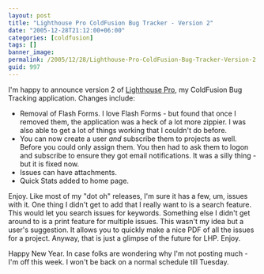 ```yaml
---
layout: post
title: "Lighthouse Pro ColdFusion Bug Tracker - Version 2"
date: "2005-12-28T21:12:00+06:00"
categories: [coldfusion]
tags: []
banner_image: 
permalink: /2005/12/28/Lighthouse-Pro-ColdFusion-Bug-Tracker-Version-2
guid: 997
---
```


I'm happy to announce version 2 of <a href="http://ray.camdenfamily.com/projects/lhp">Lighthouse Pro</a>, my ColdFusion Bug Tracking application. Changes include:

<ul>
<li>Removal of Flash Forms. I love Flash Forms - but found that once I removed them, the application was a heck of a lot more zippier. I was also able to get a lot of things working that I couldn't do before.
<li>You can now create a user <i>and</i> subscribe them to projects as well. Before you could only assign them. You then had to ask them to logon and subscribe to ensure they got email notifications. It was a silly thing - but it is fixed now.
<li>Issues can have attachments. 
<li>Quick Stats added to home page.
</ul>

Enjoy. Like most of my "dot oh" releases, I'm sure it has a few, um, issues with it. One thing I didn't get to add that I really want to is a search feature. This would let you search issues for keywords. Something else I didn't get around to is a print feature for multiple issues. This wasn't my idea but a user's suggestion. It allows you to quickly make a nice PDF of all the issues for a project. Anyway, that is just a glimpse of the future for LHP. Enjoy.

Happy New Year. In case folks are wondering why I'm not posting much - I'm off this week. I won't be back on a normal schedule till Tuesday.